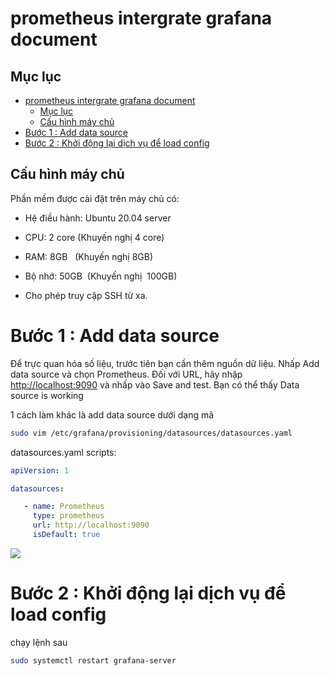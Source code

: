 # prometheus intergrate grafana document  

## Mục lục

- [prometheus intergrate grafana document](#prometheus-intergrate-grafana-document)
  - [Mục lục](#mục-lục)
  - [Cấu hình máy chủ](#cấu-hình-máy-chủ)
- [Bước 1 : Add data source](#bước-1--add-data-source)
- [Bước 2 : Khởi động lại dịch vụ để load config](#bước-2--khởi-động-lại-dịch-vụ-để-load-config)


## Cấu hình máy chủ


Phần mềm được cài đặt trên máy chủ có:

-   Hệ điều hành: Ubuntu 20.04 server

-   CPU: 2 core (Khuyến nghị 4 core)

-   RAM: 8GB   (Khuyến nghị 8GB)

-   Bộ nhớ: 50GB  (Khuyến nghị  100GB)

-   Cho phép truy cập SSH từ xa.

# Bước 1 : Add data source
Để trực quan hóa số liệu, trước tiên bạn cần thêm nguồn dữ liệu. Nhấp Add data source và chọn Prometheus. Đối với URL, hãy nhập <http://localhost:9090>  và nhấp vào Save and test. Bạn có thể thấy Data source is working

1 cách làm khác là add data source dưới dạng mã
```sh
sudo vim /etc/grafana/provisioning/datasources/datasources.yaml
```
datasources.yaml scripts:
```yaml
apiVersion: 1

datasources:

   - name: Prometheus
     type: prometheus
     url: http://localhost:9090
     isDefault: true
```
![](https://lh7-us.googleusercontent.com/docsz/AD_4nXd7T7OK8BQlTdEgHcTjK82V6OBOnP15tW7oQxJSvgENF12qI1a6gwrbice6vALA5WOIn9ujSd_uDXSMbBJ5JXBHyvFS9l2naUrMERjNM-UiKJ6Lb2MuWDpRVvRSWuww-7Jv2H9mhp4TarHNKF2cwOKZbTJE?key=KlWMgODr0HM5OGs9sD0aNg)

# Bước 2 : Khởi động lại dịch vụ để load config
chạy lệnh sau 
```sh
sudo systemctl restart grafana-server
```
